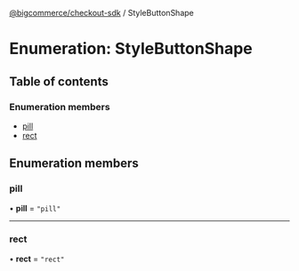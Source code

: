 [@bigcommerce/checkout-sdk](../README.md) / StyleButtonShape

# Enumeration: StyleButtonShape

## Table of contents

### Enumeration members

- [pill](StyleButtonShape.md#pill)
- [rect](StyleButtonShape.md#rect)

## Enumeration members

### pill

• **pill** = `"pill"`

___

### rect

• **rect** = `"rect"`
